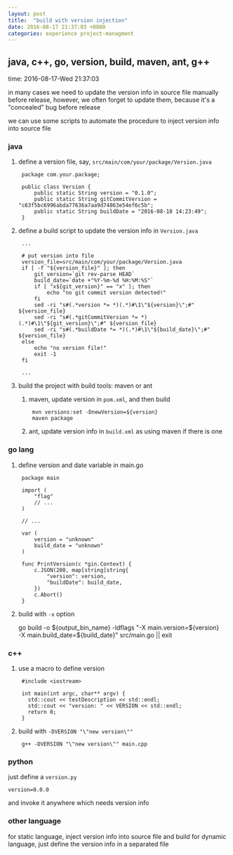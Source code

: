 ```yaml
---
layout: post
title:  "build with version injection"
date: 2016-08-17 21:37:03 +0800
categories: experience project-managment
---
```


## java, c++, go, version, build, maven, ant, g++
time: 2016-08-17-Wed 21:37:03

in many cases we need to update the version info in source file manually before
release, however, we often forget to update them, because it's a "concealed" bug
before release

we can use some scripts to automate the procedure to inject version info into
source file

### java
<!-- more -->
1. define a version file, say, `src/main/com/your/package/Version.java`

		package com.your.package;

		public class Version {
			public static String version = "0.1.0";
			public static String gitCommitVersion = "c63f5bc6996abda77636a7aa9d74863e54ef6c5b";
			public static String buildDate = "2016-08-18 14:23:49";
		}

2. define a build script to update the version info in `Version.java`

		...
		
		# put version into file
		version_file=src/main/com/your/package/Version.java
		if [ -f "${version_file}" ]; then
			git_version=`git rev-parse HEAD`
			build_date=`date +"%Y-%m-%d %H:%M:%S"`
			if [ "x${git_version}" == "x" ]; then
				echo "no git commit version detected!"
			fi
			sed -ri "s#(.*version *= *)(.*)#\1\"${version}\";#" ${version_file}
			sed -ri "s#(.*gitCommitVersion *= *)(.*)#\1\"${git_version}\";#" ${version_file}
			sed -ri "s#(.*buildDate *= *)(.*)#\1\"${build_date}\";#" ${version_file}
		else
			echo "no version file!"
			exit -1
		fi
		
		...

3. build the project with build tools: maven or ant
	1. maven, update version in `pom.xml`, and then build

			mvn versions:set -DnewVersion=${version}
			maven package

	2. ant, update version info in `build.xml` as using maven if there is one

### go lang

1. define version and date variable in main.go

		package main
		
		import (
			"flag"
			// ...
		)
		
		// ...
		
		var (
			version = "unknown"
			build_date = "unknown"
		)
		
		func PrintVersion(c *gin.Context) {
			c.JSON(200, map[string]string{
				"version": version,
				"buildDate": build_date,
			})
			c.Abort()
		}

2. build with `-x` option

	go build -o ${output_bin_name} -ldflags "-X main.version=${version} \
		-X main.build_date=${build_date}" src/main.go || exit

### c++
1. use a macro to define version

		#include <iostream>
		
		int main(int argc, char** argv) {
		  std::cout << testDescription << std::endl;
		  std::cout << "version: " << VERSION << std::endl;
		  return 0;
		}

2. build with `-DVERSION "\"new version\""`

		g++ -DVERSION "\"new version\"" main.cpp

### python
just define a `version.py`

	version=0.0.0

and invoke it anywhere which needs version info

### other language
for static language, inject version info into source file and build
for dynamic language, just define the version info in a separated file

